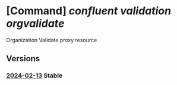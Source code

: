 # [Command] _confluent validation orgvalidate_

Organization Validate proxy resource

## Versions

### [2024-02-13](/Resources/mgmt-plane/L3N1YnNjcmlwdGlvbnMve30vcmVzb3VyY2Vncm91cHMve30vcHJvdmlkZXJzL21pY3Jvc29mdC5jb25mbHVlbnQvdmFsaWRhdGlvbnMve30vb3JndmFsaWRhdGU=/2024-02-13.xml) **Stable**

<!-- mgmt-plane /subscriptions/{}/resourcegroups/{}/providers/microsoft.confluent/validations/{}/orgvalidate 2024-02-13 -->
